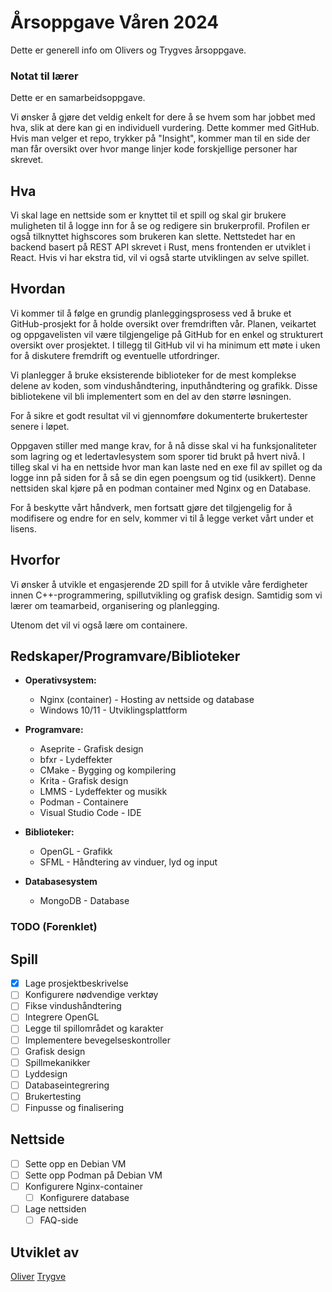 # Årsoppgave Våren 2024

Dette er generell info om Olivers og Trygves årsoppgave.

### Notat til lærer

Dette er en samarbeidsoppgave.

Vi ønsker å gjøre det veldig enkelt for dere å se hvem som har jobbet med hva, slik at dere kan gi en individuell vurdering. Dette kommer med GitHub. Hvis man velger et repo, trykker på "Insight", kommer man til en side der man får oversikt over hvor mange linjer kode forskjellige personer har skrevet.

## Hva

Vi skal lage en nettside som er knyttet til et spill og skal gir brukere muligheten til å logge inn for å se og redigere sin brukerprofil. Profilen er også tilknyttet highscores som brukeren kan slette. Nettstedet har en backend basert på REST API skrevet i Rust, mens frontenden er utviklet i React. Hvis vi har ekstra tid, vil vi også starte utviklingen av selve spillet.

## Hvordan

Vi kommer til å følge en grundig planleggingsprosess ved å bruke et GitHub-prosjekt for å holde oversikt over fremdriften vår. Planen, veikartet og oppgavelisten vil være tilgjengelige på GitHub for en enkel og strukturert oversikt over prosjektet. I tillegg til GitHub vil vi ha minimum ett møte i uken for å diskutere fremdrift og eventuelle utfordringer.

Vi planlegger å bruke eksisterende biblioteker for de mest komplekse delene av koden, som vindushåndtering, inputhåndtering og grafikk. Disse bibliotekene vil bli implementert som en del av den større løsningen.

For å sikre et godt resultat vil vi gjennomføre dokumenterte brukertester senere i løpet.

Oppgaven stiller med mange krav, for å nå disse skal vi ha funksjonaliteter som lagring og et ledertavlesystem som sporer tid brukt på hvert nivå. I tilleg skal vi ha en nettside hvor man kan laste ned en exe fil av spillet og da logge inn på siden for å så se din egen poengsum og tid (usikkert). Denne nettsiden skal kjøre på en podman container med Nginx og en Database. 

For å beskytte vårt håndverk, men fortsatt gjøre det tilgjengelig for å modifisere og endre for en selv, kommer vi til å legge verket vårt under et lisens.

## Hvorfor

Vi ønsker å utvikle et engasjerende 2D spill for å utvikle våre ferdigheter innen C++-programmering, spillutvikling og grafisk design. Samtidig som vi lærer om teamarbeid, organisering og planlegging.

Utenom det vil vi også lære om containere.

## Redskaper/Programvare/Biblioteker

<!-- a b c d e f g h i j k l m n o p q r s t u v w x y z -->

- **Operativsystem:**
  - Nginx (container) - Hosting av nettside og database
  - Windows 10/11 - Utviklingsplattform

- **Programvare:**
  - Aseprite - Grafisk design
  - bfxr - Lydeffekter
  - CMake - Bygging og kompilering
  - Krita - Grafisk design
  - LMMS - Lydeffekter og musikk
  - Podman - Containere
  - Visual Studio Code - IDE

- **Biblioteker:**
  - OpenGL - Grafikk
  - SFML - Håndtering av vinduer, lyd og input

- **Databasesystem**
  - MongoDB - Database

<!--Dette trenger vi ikke gjøre veldig detaljert, men kan utvides-->

### TODO (Forenklet)
## Spill
- [x] Lage prosjektbeskrivelse
- [ ] Konfigurere nødvendige verktøy
- [ ] Fikse vindushåndtering
- [ ] Integrere OpenGL
- [ ] Legge til spillområdet og karakter
- [ ] Implementere bevegelseskontroller
- [ ] Grafisk design
- [ ] Spillmekanikker
- [ ] Lyddesign
- [ ] Databaseintegrering
- [ ] Brukertesting
- [ ] Finpusse og finalisering

## Nettside
- [ ] Sette opp en Debian VM
- [ ] Sette opp Podman på Debian VM
- [ ] Konfigurere Nginx-container 
  - [ ] Konfigurere database
- [ ] Lage nettsiden
  - [ ] FAQ-side

## Utviklet av

[Oliver](https://github.com/olilinvar)
[Trygve](https://github.com/TheCyberiousPizzerious)
